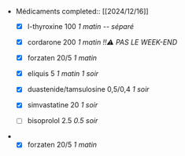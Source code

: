 - Médicaments
  completed:: [[2024/12/16]]
  + [x] l-thyroxine 100 _1 matin -- séparé_
  + [x] cordarone 200 _1 matin_ *!!⚠️ PAS LE WEEK-END*
  + [x] forzaten 20/5 _1 matin_
  
  + [x] eliquis 5 _1 matin 1 soir_
  + [x] duastenide/tamsulosine 0,5/0,4 _1 soir_
  + [x] simvastatine 20 _1 soir_
  + [ ] bisoprolol 2.5 _0.5 soir_
- + [x] forzaten 20/5 _1 matin_